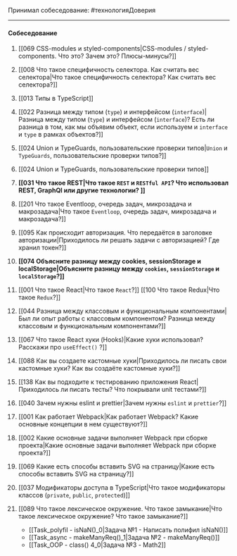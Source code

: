 Принимал собеседование:   #технологияДоверия
___
#### Собеседование

1. [[069 CSS-modules и styled-components|CSS-modules / styled-components. Что это? Зачем это? Плюсы-минусы?]]
2. [[008 Что такое специфичность селектора. Как считать вес селектора|Что такое специфичность селектора? Как считать вес селектора?]]
3. [[013 Типы в TypeScript]]
4. [[022 Разница между типом (`type`) и интерфейсом (`interface`)|Разница между типом (`type`) и интерфейсом (`interface`)? Есть ли разница в том, как мы объявим объект, если используем и `interface` и `type` в рамках объектов?]]
5. [[024 Union и TypeGuards, пользовательские проверки типов|`Union` и `TypeGuards`, пользовательские проверки типов?]]
6. [[024 Union и TypeGuards, пользовательские проверки типов]]
7. **[[031 Что такое REST|Что такое `REST` и `RESTful API`? Что использовал REST, GraphQl или другие технологии? ]]**
8. [[201 Что такое Eventloop, очередь задач, микрозадача и макрозадача|Что такое `Eventloop`, очередь задач, микрозадача и макрозадача?]]
9. [[095 Как происходит авторизация. Что передаётся в заголовке авторизации|Приходилось ли решать задачи с авторизацией? Где хранил токен?]]
10. **[[074 Объясните разницу между cookies, sessionStorage и localStorage|Объясните разницу между `cookies`, `sessionStorage` и `localStorage`?]]**
11. [[001 Что такое React|Что такое `React`?]]  [[100 Что такое Redux|Что такое `Redux`?]]
12. [[044 Разница между классовым и функциональным компонентами|Был ли опыт работы с классовым компонентом? Разница между классовым и функциональным компонентами?]]
13. [[067 Что такое React хуки (Hooks)|Какие хуки использовал? Расскажи про `useEffect()` ?]]
14. [[088 Как вы создаете кастомные хуки|Приходилось ли писать свои кастомные хуки? Как вы создаёте кастомные хуки?]]
15. [[138 Как вы подходите к тестированию приложения React|Приходилось ли писать тесты? Что покрывали unit тестами?]]
16. [[040 Зачем нужны eslint и prettier|Зачем нужны `eslint` и `prettier`?]]
17. [[001 Как работает Webpack|Как работает Webpack? Какие основные концепции в нем существуют?]]
18. [[002 Какие основные задачи выполняет Webpack при сборке проекта|Какие основные задачи выполняет Webpack при сборке проекта?]]
19. [[069 Какие есть способы вставить SVG на страницу|Какие есть способы вставить SVG на страницу?]]
20. [[037 Модификаторы доступа в TypeScript|Что такое модификаторы классов (`private`, `public`, `protected`)]]
21. [[089 Что такое лексическое окружение. Что такое замыкание|Что такое лексическое окружение? Что такое замыкание?]]

	* [[Task_polyfil - isNaN()_0|Задача №1 - Написать полифил isNaN()]]
	* [[Task_async - makeManyReq()_1|Задача №2 - makeManyReq()]]
	* [[Task_OOP - class() 4_0|Задача №3 - Math2]]

